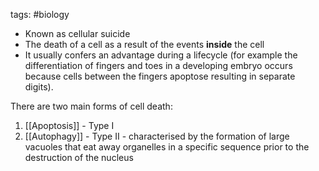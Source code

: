 tags: #biology 

- Known as cellular suicide
- The death of a cell as a result of the events **inside** the cell
- It usually confers an advantage during a lifecycle (for example the differentiation of fingers and toes in a developing embryo occurs because cells between the fingers apoptose resulting in separate digits).

There are two main forms of cell death:
1. [[Apoptosis]] - Type I
2. [[Autophagy]] - Type II - characterised by the formation of large vacuoles that eat away organelles in a specific sequence prior to the destruction of the nucleus